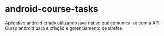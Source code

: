 # android-course-tasks

Aplicativo android criado utilizando java nativo que comunica-se com a API Curso android para a criação e gerenciamento de tarefas
